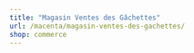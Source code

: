 ```yaml
---
title: "Magasin Ventes des Gâchettes"
url: /macenta/magasin-ventes-des-gachettes/
shop: commerce
---
```


